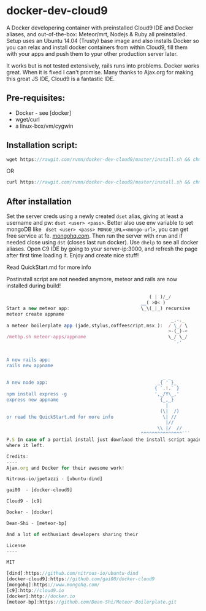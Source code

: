 docker-dev-cloud9
=================

A Docker developering container with preinstalled Cloud9 IDE and Docker aliases, and out-of-the-box: Meteor/mrt, Nodejs & Ruby all preinstalled.
Setup uses an Ubuntu 14.04 (Trusty) base image and also installs Docker so you can relax and install docker containers from within Cloud9, 
fill them with your apps and push them to ypur other production server later. 

It works but is not tested extensively, rails runs into problems. Docker works great. When it is fixed I can't promise.
Many thanks to Ajax.org for making this great JS IDE, Cloud9 is a fantastic IDE.

Pre-requisites:
----
  - Docker  - see [docker]
  - wget/curl
  - a linux-box/vm/cygwin
 
Installation script:
----
```js
wget https://rawgit.com/rvmn/docker-dev-cloud9/master/install.sh && chmod +x install.sh && ./install.sh
```
OR
```js
curl https://rawgit.com/rvmn/docker-dev-cloud9/master/install.sh && chmod +x install.sh && ./install.sh
```

After installation
------
Set the server creds using a newly created ``` dset ``` alias, giving at least a username and pw: ``` dset <user> <pass> ```. Better also
use env variable to set mongoDB like ``` dset <user> <pass> MONGO_URL=<mongo-url>```, you can get free service at fe. [mongohq.com](http://mongohq.com).
Then run the server with ``` drun ``` and if needed close using ``` dst ``` (closes last run docker). Use ``` dhelp ``` to see all docker aliases. 
Open C9 IDE by going to your server-ip:3000, and refresh the page after first time loading it.
Enjoy and create nice stuff!

Read QuickStart.md for more info

Postinstall script are not needed anymore, meteor and rails are now installed during build! 
```js											 	 ___
						                            ( | )/_/
												 __( >O< )
Start a new meteor app:							 \_\(_|_) recursive  
meteor create appname								 					
															_,-._	 
a meteor boilerplate app (jade,stylus,coffeescript,msx ):  / \_/ \
														   >-(_)-<    
/metbp.sh meteor-apps/appname							   \_/ \_/
														     `-'
																						
																						
A new rails app:																						
rails new appname																					
																							
												         _ _
A new node app:									       _{ ' }_
												      { `.!.` }
npm install express -g							      ',_/Y\_,'
express new appname				     				    {_,_}
												          |
													    (\|  /)
or read the QuickStart.md for more info				     \| //
													   	  |//
													   \\ |/  //
												 ^^^^^^^^^^^^^^^```
P.S In case of a partial install just download the install script again, docker will continue
where it left.

Credits:
----
Ajax.org and Docker for their awesome work!

Nitrous-io/jpetazzi - [ubuntu-dind]

gai00  - [docker-cloud9]

Cloud9 - [c9]

Docker - [docker]

Dean-Shi - [meteor-bp]

And a lot of enthusiast developers sharing their 

License
----

MIT

[dind]:https://github.com/nitrous-io/ubuntu-dind
[docker-cloud9]:https://github.com/gai00/docker-cloud9
[mongohq]:https://www.mongohq.com/
[c9]:http://cloud9.io
[docker]:http://docker.io
[meteor-bp]:https://github.com/Dean-Shi/Meteor-Boilerplate.git